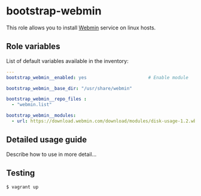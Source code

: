 
# bootstrap-webmin

This role allows you to install [Webmin](http://www.webmin.com) service on linux hosts.

## Role variables

List of default variables available in the inventory:

```YAML
---
bootstrap_webmin__enabled: yes                       # Enable module

bootstrap_webmin__base_dir: "/usr/share/webmin"

bootstrap_webmin__repo_files :
  - "webmin.list"

bootstrap_webmin__modules:
  - url: https://download.webmin.com/download/modules/disk-usage-1.2.wbm.gz

```

## Detailed usage guide

Describe how to use in more detail...

## Testing
```shell
$ vagrant up
```
